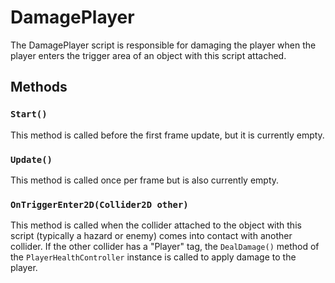 # DamagePlayer

The DamagePlayer script is responsible for damaging the player when the player enters the trigger area of an object with this script attached.

## Methods

### `Start()`

This method is called before the first frame update, but it is currently empty.

### `Update()`

This method is called once per frame but is also currently empty.

### `OnTriggerEnter2D(Collider2D other)`

This method is called when the collider attached to the object with this script (typically a hazard or enemy) comes into contact with another collider. If the other collider has a "Player" tag, the `DealDamage()` method of the `PlayerHealthController` instance is called to apply damage to the player.
